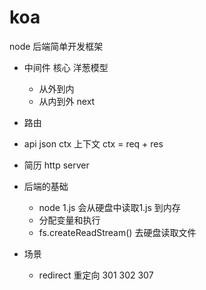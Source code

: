 # koa

node 后端简单开发框架

- 中间件
  核心 洋葱模型
  - 从外到内
  - 从内到外
  next 
- 路由
- api json ctx
上下文 ctx = req + res  

- 简历 http server

- 后端的基础
  - node 1.js 会从硬盘中读取1.js 到内存
  - 分配变量和执行
  - fs.createReadStream() 去硬盘读取文件

- 场景
  - redirect 重定向
    301 302 307